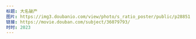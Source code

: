 ```yaml
---
标题: 大名破产
图片: https://img3.doubanio.com/view/photo/s_ratio_poster/public/p2885134713.webp
链接: https://movie.douban.com/subject/36079793/
时时: 2023
---
```

